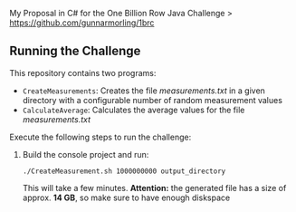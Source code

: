 My Proposal in C# for the One Billion Row Java Challenge > https://github.com/gunnarmorling/1brc

## Running the Challenge

This repository contains two programs:

* `CreateMeasurements`: Creates the file _measurements.txt_ in a given directory with a configurable number of random measurement values
* `CalculateAverage`: Calculates the average values for the file _measurements.txt_

Execute the following steps to run the challenge:

1. Build the console project and run:
    ```
    ./CreateMeasurement.sh 1000000000 output_directory
    ```

    This will take a few minutes.
    **Attention:** the generated file has a size of approx. **14 GB**, so make sure to have enough diskspace
